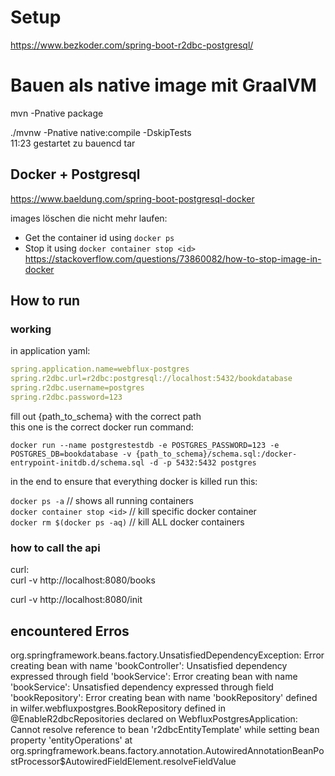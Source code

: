
# Setup
https://www.bezkoder.com/spring-boot-r2dbc-postgresql/

# Bauen als native image mit GraalVM

mvn -Pnative package

./mvnw -Pnative native:compile -DskipTests  
11:23 gestartet zu bauencd tar  



## Docker + Postgresql
https://www.baeldung.com/spring-boot-postgresql-docker

images löschen die nicht mehr laufen:
- Get the container id using `docker ps`
- Stop it using `docker container stop <id>`
  https://stackoverflow.com/questions/73860082/how-to-stop-image-in-docker

## How to run
### working
in application yaml:
```yaml
spring.application.name=webflux-postgres
spring.r2dbc.url=r2dbc:postgresql://localhost:5432/bookdatabase
spring.r2dbc.username=postgres
spring.r2dbc.password=123
```


fill out {path_to_schema} with the correct path   
this one is the correct docker run command:
```
docker run --name postgrestestdb -e POSTGRES_PASSWORD=123 -e POSTGRES_DB=bookdatabase -v {path_to_schema}/schema.sql:/docker-entrypoint-initdb.d/schema.sql -d -p 5432:5432 postgres
```

in the end to ensure that everything docker is killed run this:

`docker ps -a` // shows all running containers  
`docker container stop <id>` // kill specific docker container   
`docker rm $(docker ps -aq)`  // kill ALL docker containers

### how to call the api

curl:  
curl -v http://localhost:8080/books

curl -v http://localhost:8080/init

## encountered Erros

org.springframework.beans.factory.UnsatisfiedDependencyException: Error creating bean with name 'bookController': Unsatisfied dependency expressed through field 'bookService': Error creating bean with name 'bookService': Unsatisfied dependency expressed through field 'bookRepository': Error creating bean with name 'bookRepository' defined in wilfer.webfluxpostgres.BookRepository defined in @EnableR2dbcRepositories declared on WebfluxPostgresApplication: Cannot resolve reference to bean 'r2dbcEntityTemplate' while setting bean property 'entityOperations'
at org.springframework.beans.factory.annotation.AutowiredAnnotationBeanPostProcessor$AutowiredFieldElement.resolveFieldValue
